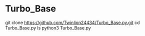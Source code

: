 # Turbo_Base

git clone https://github.com/Twinlion24434/Turbo_Base.py.git
cd Turbo_Base.py
ls
python3 Turbo_Base.py
